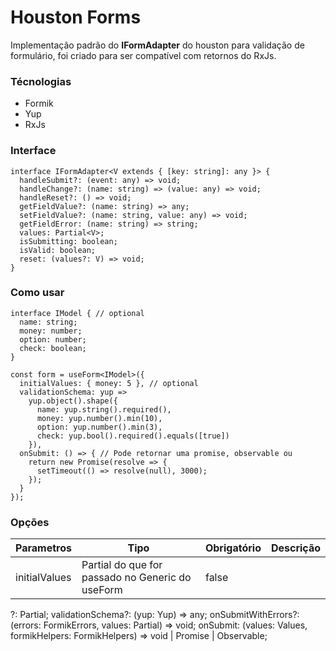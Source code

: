 # Houston Forms

Implementação padrão do **IFormAdapter** do houston para validação de formulário, foi criado para 
ser compatível com retornos do RxJs.

### Técnologias

* Formik
* Yup
* RxJs

### Interface

```tsx
interface IFormAdapter<V extends { [key: string]: any }> {
  handleSubmit?: (event: any) => void;
  handleChange?: (name: string) => (value: any) => void;
  handleReset?: () => void;
  getFieldValue?: (name: string) => any;
  setFieldValue?: (name: string, value: any) => void;
  getFieldError: (name: string) => string;
  values: Partial<V>;
  isSubmitting: boolean;
  isValid: boolean;
  reset: (values?: V) => void;
}
```

### Como usar

```tsx
interface IModel { // optional
  name: string;
  money: number;
  option: number;
  check: boolean;
}

const form = useForm<IModel>({
  initialValues: { money: 5 }, // optional
  validationSchema: yup =>
    yup.object().shape({
      name: yup.string().required(),
      money: yup.number().min(10),
      option: yup.number().min(3),
      check: yup.bool().required().equals([true])
    }),
  onSubmit: () => { // Pode retornar uma promise, observable ou 
    return new Promise(resolve => {
      setTimeout(() => resolve(null), 3000);
    });
  }
});
```

### Opções 

| Parametros    | Tipo                                             | Obrigatório | Descrição |
|---------------|--------------------------------------------------|-------------|-----------|
| initialValues | Partial do que for passado no Generic do useForm | false       |           |


 ?: Partial<Values>;
  validationSchema?: (yup: Yup) => any;
  onSubmitWithErrors?: (errors: FormikErrors<Values>, values: Partial<Values>) => void;
  onSubmit: (values: Values, formikHelpers: FormikHelpers<Values>) => void | Promise<any> | Observable<any>;
